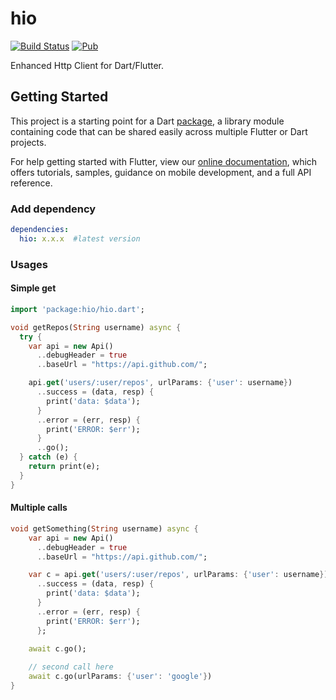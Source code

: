# hio

[![Build Status](https://travis-ci.org/hedzr/hio.svg?branch=master)](https://travis-ci.org/hedzr/hio)
[![Pub](https://img.shields.io/pub/v/hio.svg)](https://pub.dartlang.org/packages/hio)

Enhanced Http Client for Dart/Flutter.

## Getting Started

This project is a starting point for a Dart [package](https://flutter.io/developing-packages/), a library module containing code that can be shared easily across multiple Flutter or Dart projects.

For help getting started with Flutter, view our [online documentation](https://flutter.io/docs), which offers tutorials, samples, guidance on mobile development, and a full API reference.



### Add dependency

```yaml
dependencies:
  hio: x.x.x  #latest version
```


### Usages

#### Simple get

```dart
import 'package:hio/hio.dart';

void getRepos(String username) async {
  try {
    var api = new Api()
      ..debugHeader = true
      ..baseUrl = "https://api.github.com/";

    api.get('users/:user/repos', urlParams: {'user': username})
      ..success = (data, resp) {
        print('data: $data');
      }
      ..error = (err, resp) {
        print('ERROR: $err');
      }
      ..go();
  } catch (e) {
    return print(e);
  }
}
```

#### Multiple calls

```dart
void getSomething(String username) async {
    var api = new Api()
      ..debugHeader = true
      ..baseUrl = "https://api.github.com/";

    var c = api.get('users/:user/repos', urlParams: {'user': username})
      ..success = (data, resp) {
        print('data: $data');
      }
      ..error = (err, resp) {
        print('ERROR: $err');
      };

    await c.go();
    
    // second call here
    await c.go(urlParams: {'user': 'google'})
}
```







